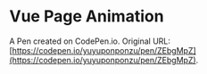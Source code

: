 # Vue Page Animation

A Pen created on CodePen.io. Original URL: [https://codepen.io/yuyuponponzu/pen/ZEbgMpZ](https://codepen.io/yuyuponponzu/pen/ZEbgMpZ).


